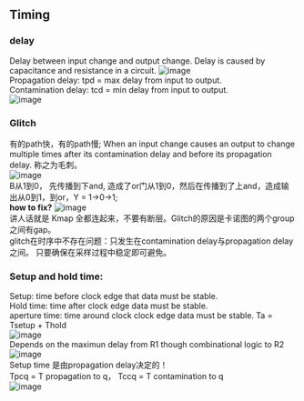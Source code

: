 ## Timing
### delay
Delay between input change and output change. Delay is caused by capacitance and resistance in a circuit. 
![image](https://github.com/user-attachments/assets/3e1c0c46-67f7-40ab-ba54-41d1b4c5d7b9)   
Propagation delay: tpd = max delay from input to output.   
Contamination delay: tcd = min delay from input to output.   
![image](https://github.com/user-attachments/assets/ae83f98c-72f6-40bb-a1e0-67175c37c497)

### Glitch 
有的path快，有的path慢; When an input change causes an output to change multiple times after its contamination delay and before its propagation delay. 称之为毛刺。  
![image](https://github.com/user-attachments/assets/dd7369df-533f-4ecc-8fd7-8785ef39dd24)    
B从1到0， 先传播到下and, 造成了or门从1到0，然后在传播到了上and，造成输出从0到1，到or，Y = 1->0->1;  
**how to fix?** 
![image](https://github.com/user-attachments/assets/4e0321a2-4087-4fd0-b646-7c796f5822e6)   
讲人话就是 Kmap 全都连起来，不要有断层。Glitch的原因是卡诺图的两个group之间有gap。   
glitch在时序中不存在问题：只发生在contamination delay与propagation delay之间。 只要确保在采样过程中稳定即可避免。  

### Setup and hold time:  
Setup: time before clock edge that data must be stable.       
Hold time: time after clock edge data must be stable.      
aperture time: time around clock clock edge data must be stable. Ta = Tsetup + Thold       
![image](https://github.com/user-attachments/assets/251de0a1-d439-4591-a08b-fadf16888e55)       
Depends on the maximun delay from R1 though combinational logic to R2      
![image](https://github.com/user-attachments/assets/4a2d36a2-a3be-4157-b562-a9d5eb8675f6)        
Setup time 是由propagation delay决定的！     
Tpcq = T propagation to q， Tccq = T contamination to q    
![image](https://github.com/user-attachments/assets/2baf40e4-f80f-4b77-a94e-7fe95c10deae)    




